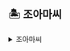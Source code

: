 ## 🏝️ 조아마씨
<details>
<summary>조아마씨</summary>
<div markdown="1">

<br>

- __제주도 여행 계획을 편리하게 세울 수 있게 만든 사이트입니다.__
- __배포 사이트 : https://url.kr/r4e2wi__
<br>

## 🗓️ 개발 기간
- __23.11.29 ~ 24.02.26__
<br>

## 🧑‍🤝‍🧑 멤버 구성
- __허승범(팀장, 식당, 위시) - 식당 리스트, 식당 정렬, 식당 예약, 식당 리뷰, 식당 위시__
<br>

- __박서진(회원, 명소, 위시) - 회원가입, 로그인, ID/PW 찾기, 마이 페이지(쿠폰, 숙소/식당 예약 목록), 명소 리스트, 명소 정렬, 명소 리뷰, 명소 위시__
<br>

- __전아현(숙소, 위시) - 숙소 리스트, 숙소 정렬, 숙소 예약, 숙소 리뷰, 숙소 문의, 숙소 위시, 메인페이지__
<br>

## ⚙️ 개발 환경
- __Back-end : Java, SpringBoot, JPA, Thymeleaf, Oracle, AWS(EC2), Docker__
<br>

- __Front-end : JavaScript, HTML5, CSS3, jQuery, HandleBars__
<br>

## 🙋 맡은 기능
<br>

![메인](https://github.com/seo0ojin/TEAM_PROJECT/assets/129732297/4f8ca68d-63b8-4392-8ff4-83b2baeac793)

### 메인
- #### 추천 명소 별점 높은 순으로 노출
- #### 명소 클릭시 해당 명소 상세 페이지로 이동
<br>
<br>

![회원가입 및 로그인](https://github.com/seo0ojin/TEAM_PROJECT/assets/129732297/7d8d5e29-605a-48c5-a1f8-cd800c26cbdb)

### 회원가입, 로그인, ID/PW 찾기
- #### 회원가입, 로그인, ID / PW 찾기 폼에 유효성 검사 추가
<br>
<br>

![마이페이지](https://github.com/seo0ojin/TEAM_PROJECT/assets/129732297/cbe71b9c-aee9-4fa5-a5b4-9753da108a02)

### 마이 페이지
- #### 회원 정보 변경 가능
- #### 변경 가능한 것들에 대하여 유효성 검사 추가
- #### 회원 탈퇴 가능
- #### 회원가입 및 생일에 발급된 쿠폰 목록 출력
- #### 예약한 숙소, 식당 목록 출력
- #### 숙소, 식당 예약 취소 가능
- #### 숙소명, 식당명 클릭 시 해당 상세 페이지로 이동
<br>
<br>

![명소 리스트](https://github.com/seo0ojin/TEAM_PROJECT/assets/129732297/f62af30a-5cc4-4e54-80e4-7244131aafdf)

### 명소
- #### 로그인 시 위시 리스트에 명소 담기 및 빼기 가능
- #### 명소명 및 주소로 검색 가능
- #### 카테고리 별 조회 가능
- #### 별점 / 리뷰 순 조회 가능
- #### 검색 + 별점 / 리뷰, 카테고리 + 별점 / 리뷰 이중 정렬 가능
- #### 검색 + 카테고리 + 별점 / 리뷰 삼중 정렬 가능
<br>
<br>

![명소 상세](https://github.com/seo0ojin/TEAM_PROJECT/assets/129732297/14a5b431-76e2-4355-95ee-6455afc2b2a1)

### 명소 상세
- #### 로그인 시 위시 리스트에 명소 담기 및 빼기 가능
- #### 구글 지도 API를 사용하여 명소의 위치 표시
- #### 로그인 시 리뷰 작성 및 수정, 삭제 가능
- #### 리뷰 작성 시 별점 선택 가능
- #### 리뷰 작성과 동시에 평균 별점 계싼 및 각 별점의 리뷰 개수 표시
<br>
<br>

![위시리스트](https://github.com/seo0ojin/TEAM_PROJECT/assets/129732297/4dba7f1e-f333-4c16-bd56-dbabdd925882)

### 위시
- #### 명소 리스트와 상세 페이제서 담은 명소들 출력
- #### 명소 클릭 시 해당 명소 상세 페이지로 이동
- #### 개별 위시 삭제 가능
<br>
<br>

![명소 추천](https://github.com/seo0ojin/TEAM_PROJECT/assets/129732297/24ec40c5-9b87-4c1f-ba5c-254c4f0e4131)

### 명소 추천
- #### 숙소, 식당 상세 페이지 하단에 주소의 '읍' 기준으로 근처 추천 명소 노출
</div>
</details>
